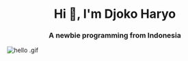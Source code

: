 <h1 align="center">Hi 👋, I'm Djoko Haryo</h1>
<h3 align="center">A newbie programming from Indonesia</h3>

<picture>
 <source media="(prefers-color-scheme: dark)" srcset="./c0d3b9080d788636a4122f1665f46a52.gif">
 <source media="(prefers-color-scheme: light)" srcset="./c0d3b9080d788636a4122f1665f46a52.gif">
 <img alt="hello .gif" src="./c0d3b9080d788636a4122f1665f46a52.gif">
</picture>

